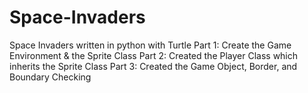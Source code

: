 # Space-Invaders
Space Invaders written in python with Turtle
Part 1: Create the Game Environment & the Sprite Class
Part 2: Created the Player Class which inherits the Sprite Class
Part 3: Created the Game Object, Border, and Boundary Checking
